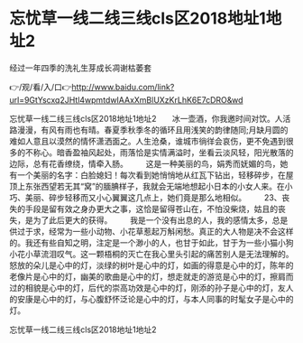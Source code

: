# 忘忧草一线二线三线cls区2018地址1地址2
经过一年四季的洗礼生芽成长凋谢枯萎套

👉/观/看/入/口👉http://www.baidu.com/link?url=9GtYscxq2JHtl4wpmtdwIAAxXmBlUXzKrLhK6E7cDRO&wd

忘忧草一线二线三线cls区2018地址1地址2　　冰一壶酒，你我邀时间对饮。人活路漫漫，有风有雨也有晴。春夏季秋季冬的循环且用浅笑的韵律随同;月缺月圆的难如人意且以漠然的情怀潇洒面之。人生沧桑，谁城市徜徉会哀伤，更不免遇到很多的不称心。暗香盈袖风起处，雨落恰是实情满溢时，坐看云淡风轻，阳光散落的边际，总有花香缭绕，情牵入肠。
　　这是一种美丽的鸟，娟秀而妩媚的鸟，她有一个美丽的名字：白脸媳妇！每次看到她悄悄地从红瓦下钻出，轻移碎步，在屋顶上东张西望若无其“窝”的腼腆样子，我就会无端地想起小日本的小女人来。在小巧、美丽、碎步轻移而又小心翼翼这几点上，她们竟是那么地相似。
　　23、丧失的手段是留有效之身办更大之事，这恰是留得苍山在，不怕没柴烧，姑且的丧失，是为了此后更大的获得。
　　我是一个没有出息的人，我的感情太多，总是供过于求，经常为一些小动物、小花草惹起万斛闲愁。真正的大人物是决不会这样的。我还有些自知之明，注定是一个渺小的人，也甘于如此，甘于为一些小猫小狗小花小草流泪叹气。这一颗梧桐的灭亡在我心里头引起的痛苦别人是无法理解的。
怒放的朵儿是心中的灯，淡绿的树叶是心中的灯，如画的得意是心中的灯，陈年的老像片是心中的灯，幽美的歌曲是心中的灯，想走就走的游览是心中的灯，擦肩而过的相貌是心中的灯，后代的崇高功效是心中的灯，刚添的孙子是心中的灯，友人的安康是心中的灯，与心腹舒怀泛论是心中的灯，与本人同事的时髦女子是心中的灯。

忘忧草一线二线三线cls区2018地址1地址2
